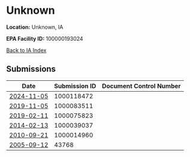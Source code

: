 # Unknown

**Location:** Unknown, IA

**EPA Facility ID:** 100000193024

[Back to IA Index](../../index.md)

## Submissions

| Date | Submission ID | Document Control Number |
|------|--------------|-------------------------|
| [2024-11-05](submissions/1000118472.md) | 1000118472 |  |
| [2019-11-05](submissions/1000083511.md) | 1000083511 |  |
| [2019-02-11](submissions/1000075823.md) | 1000075823 |  |
| [2014-02-13](submissions/1000039037.md) | 1000039037 |  |
| [2010-09-21](submissions/1000014960.md) | 1000014960 |  |
| [2005-09-12](submissions/43768.md) | 43768 |  |
